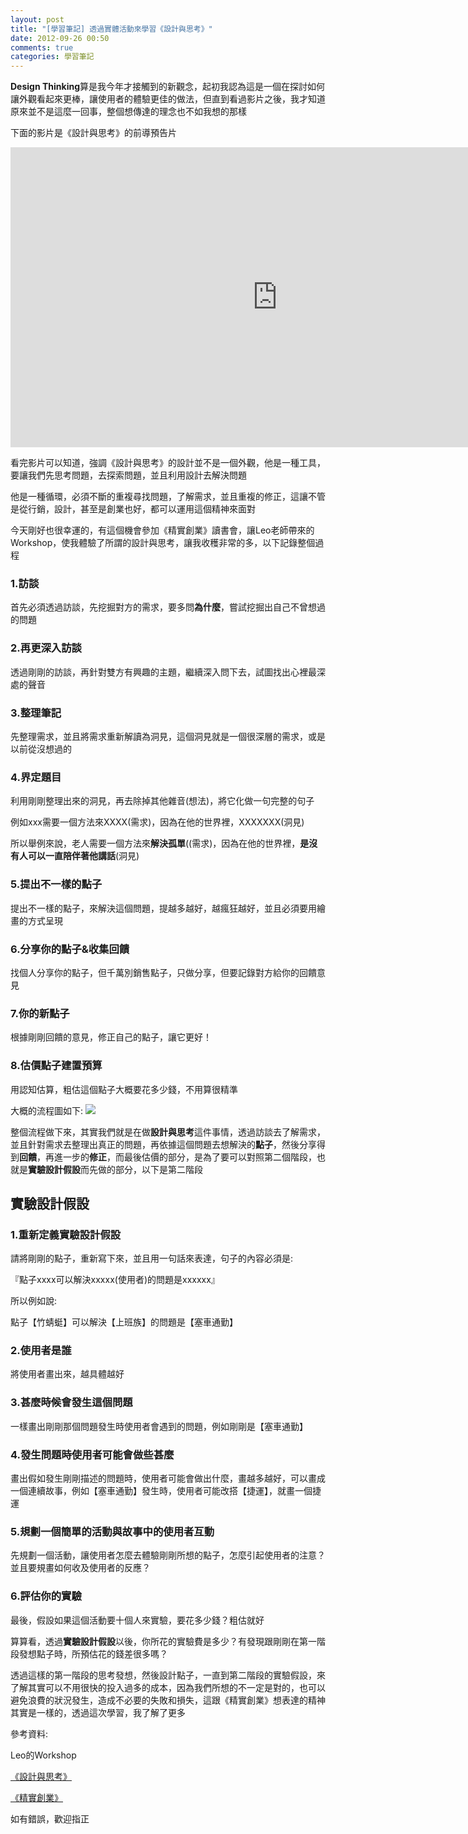 ```yaml
---
layout: post
title: "[學習筆記] 透過實體活動來學習《設計與思考》"
date: 2012-09-26 00:50
comments: true
categories: 學習筆記
---
```


**Design Thinking**算是我今年才接觸到的新觀念，起初我認為這是一個在探討如何讓外觀看起來更棒，讓使用者的體驗更佳的做法，但直到看過影片之後，我才知道原來並不是這麼一回事，整個想傳達的理念也不如我想的那樣

<!--more-->

下面的影片是《設計與思考》的前導預告片

<iframe width="853" height="480" src="http://www.youtube.com/embed/fR9wMJXFIE8?rel=0" frameborder="0" allowfullscreen></iframe>

看完影片可以知道，強調《設計與思考》的設計並不是一個外觀，他是一種工具，要讓我們先思考問題，去探索問題，並且利用設計去解決問題

他是一種循環，必須不斷的重複尋找問題，了解需求，並且重複的修正，這讓不管是從行銷，設計，甚至是創業也好，都可以運用這個精神來面對

今天剛好也很幸運的，有這個機會參加《精實創業》讀書會，讓Leo老師帶來的Workshop，使我體驗了所謂的設計與思考，讓我收穫非常的多，以下記錄整個過程

### 1.訪談

首先必須透過訪談，先挖掘對方的需求，要多問**為什麼**，嘗試挖掘出自己不曾想過的問題

### 2.再更深入訪談

透過剛剛的訪談，再針對雙方有興趣的主題，繼續深入問下去，試圖找出心裡最深處的聲音

### 3.整理筆記

先整理需求，並且將需求重新解讀為洞見，這個洞見就是一個很深層的需求，或是以前從沒想過的

### 4.界定題目

利用剛剛整理出來的洞見，再去除掉其他雜音(想法)，將它化做一句完整的句子

例如xxx需要一個方法來XXXX(需求)，因為在他的世界裡，XXXXXXX(洞見)

所以舉例來說，老人需要一個方法來**解決孤單**((需求)，因為在他的世界裡，**是沒有人可以一直陪伴著他講話**(洞見)

### 5.提出不一樣的點子

提出不一樣的點子，來解決這個問題，提越多越好，越瘋狂越好，並且必須要用繪畫的方式呈現

### 6.分享你的點子&收集回饋

找個人分享你的點子，但千萬別銷售點子，只做分享，但要記錄對方給你的回饋意見

### 7.你的新點子

根據剛剛回饋的意見，修正自己的點子，讓它更好！

### 8.估價點子建置預算

用認知估算，粗估這個點子大概要花多少錢，不用算很精準

大概的流程圖如下:
<img src="https://lh4.googleusercontent.com/-ZQqVXZv7LAQ/UGMwK7zdK_I/AAAAAAAABoA/0mbOMtNzTo8/s505/a.jpg"  />

整個流程做下來，其實我們就是在做**設計與思考**這件事情，透過訪談去了解需求，並且針對需求去整理出真正的問題，再依據這個問題去想解決的**點子**，然後分享得到**回饋**，再進一步的**修正**，而最後估價的部分，是為了要可以對照第二個階段，也就是**實驗設計假設**而先做的部分，以下是第二階段

## 實驗設計假設

### 1.重新定義實驗設計假設

請將剛剛的點子，重新寫下來，並且用一句話來表達，句子的內容必須是:

『點子xxxx可以解決xxxxx(使用者)的問題是xxxxxx』

所以例如說:

點子【竹蜻蜓】可以解決【上班族】的問題是【塞車通勤】

### 2.使用者是誰

將使用者畫出來，越具體越好

### 3.甚麼時候會發生這個問題

一樣畫出剛剛那個問題發生時使用者會遇到的問題，例如剛剛是【塞車通勤】

### 4.發生問題時使用者可能會做些甚麼

畫出假如發生剛剛描述的問題時，使用者可能會做出什麼，畫越多越好，可以畫成一個連續故事，例如【塞車通勤】發生時，使用者可能改搭【捷運】，就畫一個捷運

### 5.規劃一個簡單的活動與故事中的使用者互動

先規劃一個活動，讓使用者怎麼去體驗剛剛所想的點子，怎麼引起使用者的注意？並且要規畫如何收及使用者的反應？

### 6.評估你的實驗

最後，假設如果這個活動要十個人來實驗，要花多少錢？粗估就好

算算看，透過**實驗設計假設**以後，你所花的實驗費是多少？有發現跟剛剛在第一階段發想點子時，所預估花的錢差很多嗎？

透過這樣的第一階段的思考發想，然後設計點子，一直到第二階段的實驗假設，來了解其實可以不用很快的投入過多的成本，因為我們所想的不一定是對的，也可以避免浪費的狀況發生，造成不必要的失敗和損失，這跟《精實創業》想表達的精神其實是一樣的，透過這次學習，我了解了更多

參考資料:

Leo的Workshop

<a href="http://www.designthinkingmovie.com/index_ch.html" target="_blank">《設計與思考》</a>

<a href="http://www.books.com.tw/exep/prod/booksfile.php?item=0010547374" target="_blank">《精實創業》</a>

如有錯誤，歡迎指正
